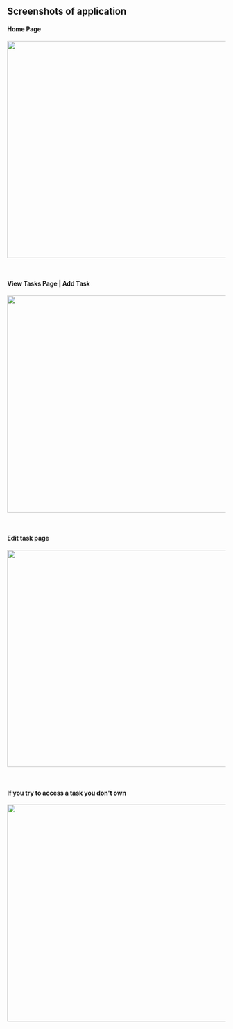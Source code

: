<h2>Screenshots of application</h2>
<h4>Home Page</h4>
 
 <img src="https://drive.google.com/file/d/16eX7BY4P1A2e2QjNWCt53W3kCTp-AC3T/view?usp=sharing" style="width:1000px; height:500px">
 
<br/> <h4>View Tasks Page | Add Task</h4>
 <img src="https://drive.google.com/uc?export=view&id=1D2Dv63itzzphoveM38Jk2E3NJ_YOrnMo" style="width:1000px; height:500px">

<br/> <h4>Edit task page</h4>
 <img src="https://drive.google.com/uc?export=view&id=1WQLDXIf5FhVCrpduENX0knEw4F16Y4pH" style="width:1000px; height:500px">

<br/> <h4>If you try to access a task you don't own</h4>
 <img src="https://drive.google.com/uc?export=view&id=16eX7BY4P1A2e2QjNWCt53W3kCTp-AC3T" style="width:1000px; height:500px">
